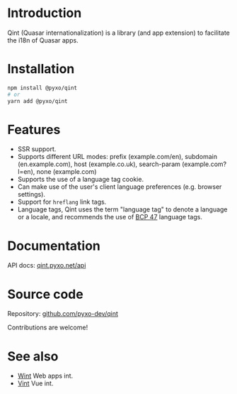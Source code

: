 # Introduction

Qint (Quasar internationalization) is a library (and app extension) to
facilitate the i18n of Quasar apps.

# Installation

``` bash
npm install @pyxo/qint
# or
yarn add @pyxo/qint
```

# Features

-   SSR support.
-   Supports different URL modes: prefix (example.com/en), subdomain
    (en.example.com), host (example.co.uk), search-param
    (example.com?l=en), none (example.com)
-   Supports the use of a language tag cookie.
-   Can make use of the user's client language preferences (e.g. browser
    settings).
-   Support for `hreflang` link tags.
-   Language tags, Qint uses the term "language tag" to denote a
    language or a locale, and recommends the use of [BCP
    47](https://www.w3.org/International/articles/language-tags)
    language tags.

# Documentation

API docs: [qint.pyxo.net/api](https://qint.pyxo.net/api)

# Source code

Repository: [github.com/pyxo-dev/qint](https://github.com/pyxo-dev/qint)

Contributions are welcome!

# See also

-   [Wint](https://github.com/pyxo-dev/wint) Web apps int.
-   [Vint](https://github.com/pyxo-dev/vint) Vue int.
